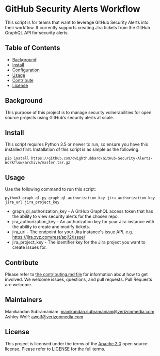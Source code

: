 
# GitHub Security Alerts Workflow

This script is for teams that want to leverage GitHub Security Alerts into their workflow. It currently supports creating Jira tickets from the GitHub GraphQL API for security alerts. 

## Table of Contents

- [Background](#background)
- [Install](#install)
- [Configuration](#configuration)
- [Usage](#usage)
- [Contribute](#contribute)
- [License](#license)

## Background

This purpose of this project is to manage security vulnerabilities for open source projects using GitHub’s security alerts at scale.

## Install

This script requires Python 3.5 or newer to run, so ensure you have this installed first. 
Installation of this script is as simple as the following:

```console
pip install https://github.com/dwighthubbard/GitHub-Security-Alerts-Workflow/archive/master.tar.gz
```

## Usage

Use the following command to run this script:

`python3 graph_ql.py graph_ql_authorization_key jira_authorization_key jira_url jira_project_key`

* graph_ql_authorization_key - A GitHub GraphQL access token that has the ability to view security alerts for the chosen repo.
* jira_authorization_key - An authorization key for your Jira instance with the ability to create and modify tickets.
* jira_url - The endpoint for your Jira instance's issue API, e.g. https://jira.xyz.com/rest/api/2/issue/
* jira_project_key - The identifier key for the Jira project you want to create issues for.

## Contribute

Please refer to [the contributing.md file](Contributing.md) for information about how to get involved. We welcome issues, questions, and pull requests. Pull Requests are welcome.

## Maintainers
Manikandan Subramaniam: manikandan.subramaniam@verizonmedia.com
Ashley Wolf: awolf@verizonmedia.com

## License

This project is licensed under the terms of the [Apache 2.0](LICENSE-Apache-2.0) open source license. Please refer to [LICENSE](LICENSE) for the full terms.
